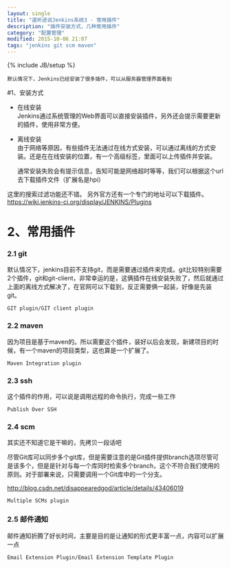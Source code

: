 ```yaml
---
layout: single
title: "道听途说Jenkins系统3 - 常用插件"
description: "插件安装方式，几种常用插件"
category: "配置管理"
modified: 2015-10-06 21:07
tags: "jenkins git scm maven"
---
```

{% include JB/setup %}

	默认情况下，Jenkins已经安装了很多插件，可以从服务器管理界面看到


#1、安装方式
* 在线安装  
	Jenkins通过系统管理的Web界面可以直接安装插件，另外还会提示需要更新的插件，使用非常方便。
* 离线安装  
	由于网络等原因，有些插件无法通过在线方式安装，可以通过离线的方式安装。还是在在线安装的位置，有一个高级标签，里面可以上传插件并安装。
	
	通常安装失败会有提示信息，告知可能是网络超时等等，我们可以根据这个url去下载插件文件（扩展名是hpi）

这里的搜索过滤功能还不错。
另外官方还有一个专门的地址可以下载插件。<https://wiki.jenkins-ci.org/display/JENKINS/Plugins>

# 2、常用插件  

### 2.1 git

  默认情况下，jenkins目前不支持git，而是需要通过插件来完成。git比较特别需要2个插件，git和git-client，非常幸运的是，这俩插件在线安装失败了，然后就通过上面的离线方式解决了，在官网可以下载到，反正需要俩一起装，好像是先装git。
  
	GIT plugin/GIT client plugin

### 2.2 maven

  因为项目是基于maven的。所以需要这个插件，装好以后会发现，新建项目的时候，有一个maven的项目类型，这也算是一个扩展了。
  
	Maven Integration plugin
  
### 2.3 ssh
   这个插件的作用，可以说是调用远程的命令执行，完成一些工作

	Publish Over SSH
	
### 2.4 scm
   其实还不知道它是干嘛的，先拷贝一段话吧
   
   尽管Git库可以同步多个git库，但是需要注意的是Git插件提供branch选项尽管可是该多个，但是是针对与每一个库同时检索多个branch，这个不符合我们使用的原则。对于部署来说，只需要调用一个Git库中的一个分支。
   
   <http://blog.csdn.net/disappearedgod/article/details/43406019>
   	
	Multiple SCMs plugin

### 2.5 邮件通知
   邮件通知折腾了好长时间，主要是目的是让通知的形式更丰富一点，内容可以扩展一点

	Email Extension Plugin/Email Extension Template Plugin